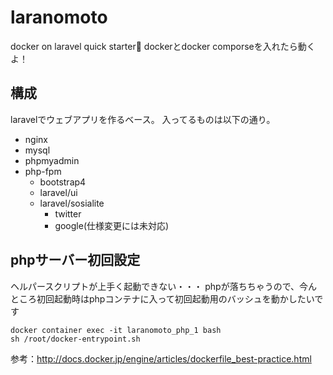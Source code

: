 # laranomoto
docker on laravel quick starter🐇
dockerとdocker comporseを入れたら動くよ！

## 構成
laravelでウェブアプリを作るベース。
入ってるものは以下の通り。
- nginx
- mysql
- phpmyadmin
- php-fpm
  - bootstrap4
  - laravel/ui
  - laravel/sosialite
    - twitter
    - google(仕様変更には未対応)

## phpサーバー初回設定
ヘルパースクリプトが上手く起動できない・・・
phpが落ちちゃうので、今んところ初回起動時はphpコンテナに入って初回起動用のバッシュを動かしたいです

    docker container exec -it laranomoto_php_1 bash
    sh /root/docker-entrypoint.sh

参考：http://docs.docker.jp/engine/articles/dockerfile_best-practice.html